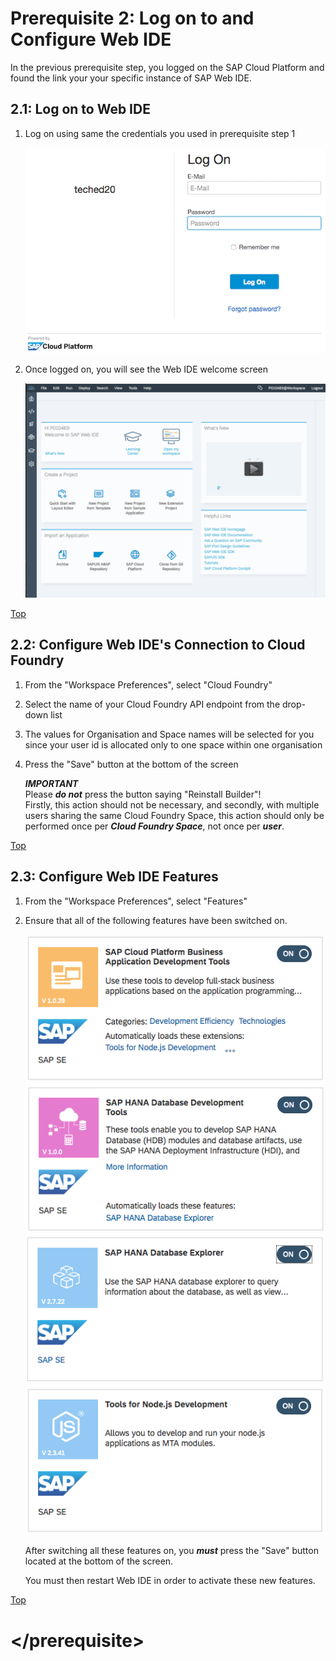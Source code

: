 <a name="top"></a>

# Prerequisite 2: Log on to and Configure Web IDE

In the previous prerequisite step, you logged on the SAP Cloud Platform and found the link your your specific instance of SAP Web IDE.

<a name="2.1"></a>

## 2.1: Log on to Web IDE

1. Log on using same the credentials you used in prerequisite step 1

    ![Web IDE logon](./img/Ex0_Web_IDE_Logon.png)

1. Once logged on, you will see the Web IDE welcome screen

    ![Web IDE welcome screen](./img/Ex0_Web_IDE_Welcome.png)

<a href="#top">Top</a>



   
<a name="2.2"></a>

## 2.2: Configure Web IDE's Connection to Cloud Foundry

1. From the "Workspace Preferences", select "Cloud Foundry"
1. Select the name of your Cloud Foundry API endpoint from the drop-down list
1. The values for Organisation and Space names will be selected for you since your user id is allocated only to one space within one organisation
1. Press the "Save" button at the bottom of the screen

    ***IMPORTANT***  
    Please ***do not*** press the button saying "Reinstall Builder"!  
    Firstly, this action should not be necessary, and secondly, with multiple users sharing the same Cloud Foundry Space, this action should only be performed once per ***Cloud Foundry Space***, not once per ***user***.

<a href="#top">Top</a>


<a name="2.3"></a>

## 2.3: Configure Web IDE Features

1. From the "Workspace Preferences", select "Features"
1. Ensure that all of the following features have been switched on.  

    ![SAP Cloud Platform Business Application Development Tools](./img/Ex0_Feature_CP_Bus_App_Dev.png)  
    ![SAP HANA Database Development Tools](./img/Ex0_Feature_HANA_DB_Dev.png)  
    ![SAP HANA Database Explorer](./img/Ex0_Feature_HANA_DB_Exp.png)  
    ![Tools for NodeJS Development](./img/Ex0_Feature_NodeJS_Dev.png)  

    After switching all these features on, you ***must*** press the "Save" button located at the bottom of the screen.  

    You must then restart Web IDE in order to activate these new features.
   
<a href="#top">Top</a>

# \</prerequisite>
